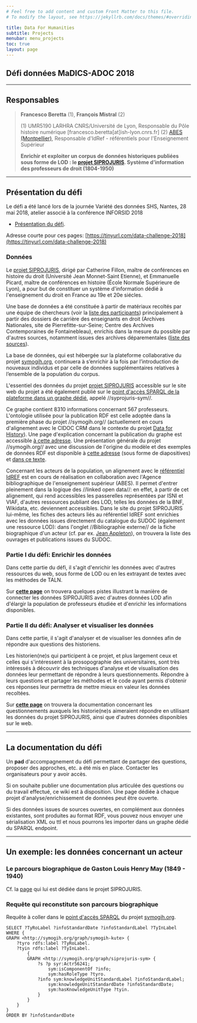 ```yaml
---
# Feel free to add content and custom Front Matter to this file.
# To modify the layout, see https://jekyllrb.com/docs/themes/#overriding-theme-defaults

title: Data For Humanities
subtitle: Projects
menubar: menu_projects
toc: true
layout: page
---
```


## Défi données MaDICS-ADOC 2018

------------------------------------------

## Responsables

> **Francesco Beretta** (1), **François Mistral** (2)
>
> (1) UMR5190 LARHRA CNRS/Université de Lyon, Responsable du Pôle histoire numérique [francesco.beretta[at]ish-lyon.cnrs.fr]    (2) [ABES (Montpellier)](http://www.abes.fr/), Responsable d'IdRef - référentiels pour l'Enseignement Supérieur
>
> __Enrichir et exploiter un corpus de données historiques publiées sous forme de LOD : le [projet SIPROJURIS](http://siprojuris.symogih.org). Système d’information des professeurs de droit (1804-1950)__

------------------------------------------

## Présentation du défi

Le défi a été lancé lors de la journée Variété des données SHS, Nantes, 28 mai 2018, atelier associé à la conférence INFORSID 2018

* [Présentation du défi](http://eric.univ-lyon2.fr/adoc#).

Adresse courte pour ces pages: [https://tinyurl.com/data-challenge-2018](https://tinyurl.com/data-challenge-2018)

### Données

Le [projet SIPROJURIS](http://siprojuris.symogih.org/), dirigé par Catherine Fillon, maître de conférences en histoire du droit (Université Jean Monnet-Saint Etienne), et Emmanuelle Picard, maître de conférences en histoire (École Normale Supérieure de Lyon), a pour but de constituer un système d'information dédié à l'enseignement du droit en France au 19e et 20e siécles.

Une base de données a été constituée à partir de matériaux recoltés par une équipe de chercheurs (voir la [liste des participants](http://siprojuris.symogih.org/siprojuris/contributeurs)) principalement à partir des dossiers de carrière des enseignants en droit (Archives Nationales, site de Pierrefitte-sur-Seine; Centre des Archives Contemporaines de Fontainebleau), enrichis dans la mesure du possible par d'autres sources, notamment issues des archives déparementales ([liste des sources](http://siprojuris.symogih.org/siprojuris/sources-depouillees)).

La base de données, qui est hébergée sur la plateforme collaborative du projet [symogih.org](http://symogih.org), continuera à s’enrichir à la fois par l’introduction de nouveaux individus et par celle de données supplémentaires relatives à l’ensemble de la population du corpus. 

L'essentiel des données du projet [projet SIPROJURIS](http://siprojuris.symogih.org/) accessible sur le site web du projet a été également publié sur le [point d'accès SPARQL de la plateforme dans un graphe dédié](http://symogih.org/graph/siprojuris-sym), appelé //syprojuris-sym//.

Ce graphe contient 8310 informations concernant 567 professeurs. L'ontologie utilisée pour la publication RDF est celle adoptée dans la première phase du projet //symogih.org// (actuellement en cours d'alignement avec le CIDOC CRM dans le contexte du projet [Data for History](http://dataforhistory.org/)). Une page d'explication concernant la publication du graphe est accessible [à cette adresse](http://symogih.org/graph/siprojuris-sym). Une présentation générale du projet //symogih.org// avec une discussion de l'origine du modèle et des exemples de données RDF est disponible à [cette adresse](https://halshs.archives-ouvertes.fr/halshs-01253226) (sous forme de diapositives) et [dans ce texte](https://halshs.archives-ouvertes.fr/halshs-01559816).

Concernant les acteurs de la population, un alignement avec le [référentiel IdREF](https://www.idref.fr/) est en cours de réalisation en collaboration avec l'Agence bibliographique de l'enseignement supérieur (ABES). Il permet d'entrer pleinement dans la logique des //linked open data//: en effet, à partir de cet alignement, qui rend accessibles les passerelles représentées par ISNI et VIAF, d'autres ressources publiant des LOD, telles les données de la BNF, Wikidata, etc. deviennent accessibles. Dans le site du projet SIPROJURIS lui-même, les fiches des acteurs liés au référentiel IdREF sont enrichies avec les données issues directement du catalogue du SUDOC (également une ressource LOD): dans l'onglet //Bibliographie externe// de la fiche biographique d'un acteur (cf. par ex. [Jean Appleton](http://siprojuris.symogih.org/siprojuris/enseignant/44317)), on trouvera la liste des ouvrages et publications issues du SUDOC.

### Partie I du défi: Enrichir les données

Dans cette partie du défi, il s'agit d'enrichir les données avec d'autres ressources du web, sous forme de LOD ou en les extrayant de textes avec les méthodes de TALN.

Sur **[cette page](siprojuris:enrichir_les_donnes_avec_LOD)** on trouvera quelques pistes illustrant la manière de connecter les données SIPROJURIS avec d'autres données LOD afin d'élargir la population de professeurs étudiée et d'enrichir les informations disponibles.

### Partie II du défi: Analyser et visualiser les données

Dans cette partie, il s'agit d'analyser et de visualiser les données afin de répondre aux questions des historiens.

Les historien(ne)s qui participent à ce projet, et plus largement ceux et celles qui s'intéressent à la prosopographie des universitaires, sont très intéressés à découvrir des techniques d'analyse et de visualisation des données leur permettant de répondre à leurs questionnements. Répondre à leurs questions et partager les méthodes et le code ayant permis d'obtenir ces réponses leur permettra de mettre mieux en valeur les données recoltées.

Sur **[cette page](siprojuris:defi_donnees_2018_questions_historiens)** on trouvera la documentation concernant les questionnements auxquels les historie(ne)s aimeraient répondre en utilisant les données du projet SIPROJURIS, ainsi que d'autres données disponibles sur le web.

----------------------------------------------------------

## La documentation du défi

Un **pad** d'accompagnement du défi permettant de partager des questions, proposer des approches, etc. a été mis en place. Contacter les organisateurs pour y avoir accès.

Si on souhaite publier une documentation plus articulée des questions ou du travail effectué, ce wiki est à disposition. Une page dédiée à chaque projet d'analyse/enrichissement de données peut être ouverte.

Si des données issues de sources ouvertes, en complément aux données existantes, sont produites au format RDF, vous pouvez nous envoyer une sérialisation XML ou ttl et nous pourrons les importer dans un graphe dédié du SPARQL endpoint.

----------------------------------------------------------

## Un exemple: les données concernant un acteur


### Le parcours biographique de Gaston Louis Henry May (1849 - 1940)

Cf. la [page](http://siprojuris.symogih.org/siprojuris/enseignant/56241) qui lui est dédiée dans le projet SIPROJURIS.

### Requête qui reconstitute son parcours biographique

Requête à coller dans le [point d'accès SPARQL](http://bhp-publi.ish-lyon.cnrs.fr:8888/sparql) du projet [symogih.org](http://symogih.org).

```sparql
SELECT ?TyRoLabel ?infoStandardDate ?infoStandardLabel ?TyInLabel
WHERE {
GRAPH <http://symogih.org/graph/symogih-kute> {
    ?tyro rdfs:label ?TyRoLabel.
    ?tyin rdfs:label ?TyInLabel.
        {
        GRAPH <http://symogih.org/graph/siprojuris-sym> {
            ?s ?p syr:Actr56241;
                sym:isComponentOf ?info;
                sym:hasRoleType ?tyro.
            ?info sym:knowledgeUnitStandardLabel ?infoStandardLabel;
                sym:knowledgeUnitStandardDate ?infoStandardDate;
                sym:hasKnowledgeUnitType ?tyin.
            }
        }
    }
}
ORDER BY ?infoStandardDate
```
